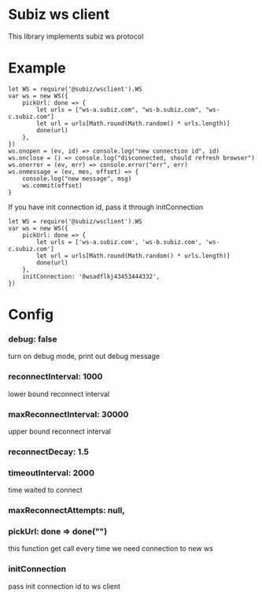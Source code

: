 # Subiz ws client

This library implements subiz ws protocol

# Example
```
let WS = require('@subiz/wsclient').WS
var ws = new WS({
	pickUrl: done => {
		let urls = ["ws-a.subiz.com", "ws-b.subiz.com", "ws-c.subiz.com"]
		let url = urls[Math.round(Math.random() * urls.length)]
		done(url)
	},
})
ws.onopen = (ev, id) => console.log("new connection id", id)
ws.onclose = () => console.log("disconnected, should refresh browser")
ws.onerror = (ev, err) => console.error("err", err)
ws.onmessage = (ev, mes, offset) => {
	console.log("new message", msg)
	ws.commit(offset)
}
```
If you have init connection id, pass it through initConnection
```
let WS = require('@subiz/wsclient').WS
var ws = new WS({
	pickUrl: done => {
		let urls = ['ws-a.subiz.com', 'ws-b.subiz.com', 'ws-c.subiz.com']
		let url = urls[Math.round(Math.random() * urls.length)]
		done(url)
	},
	initConnection: '0wsadflkj43453444332',
})
```

# Config

### debug: false
turn on debug mode, print out debug message

### reconnectInterval: 1000
lower bound reconnect interval

### maxReconnectInterval: 30000
upper bound reconnect interval

### reconnectDecay: 1.5

### timeoutInterval: 2000
time waited to connect

### maxReconnectAttempts: null,

### pickUrl: done => done("")
this function get call every time we need connection to new ws

### initConnection
pass init connection id to ws client
